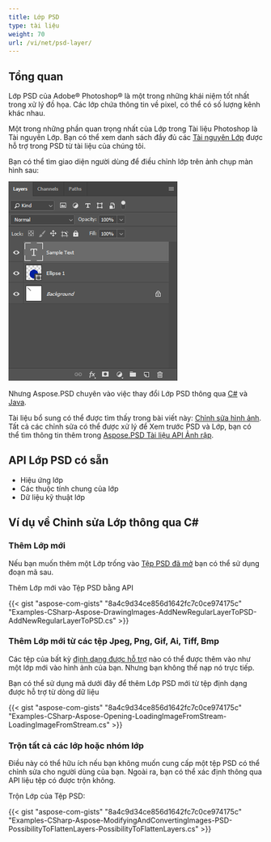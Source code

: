 ```yaml
---
title: Lớp PSD
type: tài liệu
weight: 70
url: /vi/net/psd-layer/
---
```


## **Tổng quan**
Lớp PSD của Adobe® Photoshop® là một trong những khái niệm tốt nhất trong xử lý đồ họa. Các lớp chứa thông tin về pixel, có thể có số lượng kênh khác nhau.

Một trong những phần quan trọng nhất của Lớp trong Tài liệu Photoshop là Tài nguyên Lớp. Bạn có thể xem danh sách đầy đủ các [Tài nguyên Lớp](/psd/vi/net/list-of-psd-layer-resources/) được hỗ trợ trong PSD từ tài liệu của chúng tôi.

Bạn có thể tìm giao diện người dùng để điều chỉnh lớp trên ảnh chụp màn hình sau:

![to_do:image_alt_text](psd-layer_1.png)

Nhưng Aspose.PSD chuyên vào việc thay đổi Lớp PSD thông qua [C#](/psd/vi/net/home/) và [Java](https://docs.aspose.com/display/psdjava/Aspose.PSD+for+Java+Home).

Tài liệu bổ sung có thể được tìm thấy trong bài viết này: [Chỉnh sửa hình ảnh](/psd/vi/net/manipulating-images-html/). Tất cả các chỉnh sửa có thể được xử lý để Xem trước PSD và Lớp, bạn có thể tìm thông tin thêm trong [Aspose.PSD Tài liệu API Ảnh rập](https://reference.aspose.com/psd/net/aspose.psd/rasterimage).

## **API Lớp PSD có sẵn**
- Hiệu ứng lớp
- Các thuộc tính chung của lớp
- Dữ liệu kỹ thuật lớp

## **Ví dụ về Chỉnh sửa Lớp thông qua C#**
### **Thêm Lớp mới**
Nếu bạn muốn thêm một Lớp trống vào [Tệp PSD đã mở](/psd/vi/net/psd-file/) bạn có thể sử dụng đoạn mã sau.

Thêm Lớp mới vào Tệp PSD bằng API

{{< gist "aspose-com-gists" "8a4c9d34ce856d1642fc7c0ce974175c" "Examples-CSharp-Aspose-DrawingImages-AddNewRegularLayerToPSD-AddNewRegularLayerToPSD.cs" >}}
### **Thêm Lớp mới từ các tệp Jpeg, Png, Gif, Ai, Tiff, Bmp**
Các tệp của bất kỳ [định dạng được hỗ trợ](/psd/vi/net/supported-file-formats/) nào có thể được thêm vào như một lớp mới vào hình ảnh của bạn. Nhưng bạn không thể nạp nó trực tiếp.

Bạn có thể sử dụng mã dưới đây để thêm Lớp PSD mới từ tệp định dạng được hỗ trợ từ dòng dữ liệu

{{< gist "aspose-com-gists" "8a4c9d34ce856d1642fc7c0ce974175c" "Examples-CSharp-Aspose-Opening-LoadingImageFromStream-LoadingImageFromStream.cs" >}}
### **Trộn tất cả các lớp hoặc nhóm lớp**
Điều này có thể hữu ích nếu bạn không muốn cung cấp một tệp PSD có thể chỉnh sửa cho người dùng của bạn. Ngoài ra, bạn có thể xác định thông qua API liệu tệp có được trộn không.

Trộn Lớp của Tệp PSD:

{{< gist "aspose-com-gists" "8a4c9d34ce856d1642fc7c0ce974175c" "Examples-CSharp-Aspose-ModifyingAndConvertingImages-PSD-PossibilityToFlattenLayers-PossibilityToFlattenLayers.cs" >}}
